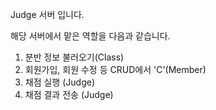 Judge 서버 입니다.

해당 서버에서 맡은 역할을 다음과 같습니다.
1. 분반 정보 불러오기(Class)
2. 회원가입, 회원 수정 등 CRUD에서 'C'(Member)
3. 채점 실행 (Judge)
4. 채점 결과 전송 (Judge)